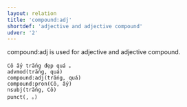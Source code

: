 ```yaml
---
layout: relation
title: 'compound:adj'
shortdef: 'adjective and adjective compound'
udver: '2'
---
```


compound:adj is used for adjective and adjective compound.

~~~ sdparse
Cô ấy trắng đẹp quá 。
advmod(trắng, quá)
compound:adj(trắng, quá)
compound:pron(Cô, ấy)
nsubj(trắng, Cô)
punct(, 。)
~~~

<!-- Interlanguage links updated Po 6. listopadu 2023, 21:42:37 CET -->
